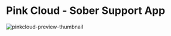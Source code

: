 # Pink Cloud - Sober Support App

![pinkcloud-preview-thumbnail](https://github.com/user-attachments/assets/f11c5af8-6ad2-419f-bc51-a15d4f507023)
